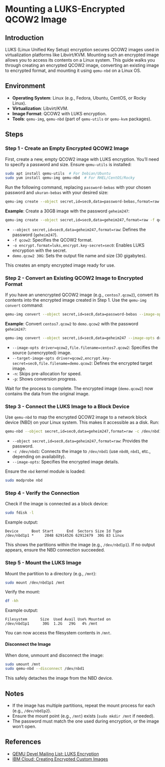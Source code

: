 # Mounting a LUKS-Encrypted QCOW2 Image

## Introduction
LUKS (Linux Unified Key Setup) encryption secures QCOW2 images used in virtualization platforms like Libvirt/KVM. Mounting such an encrypted image allows you to access its contents on a Linux system. This guide walks you through creating an encrypted QCOW2 image, converting an existing image to encrypted format, and mounting it using `qemu-nbd` on a Linux OS.

## Environment
- **Operating System**: Linux (e.g., Fedora, Ubuntu, CentOS, or Rocky Linux).
- **Virtualization**: Libvirt/KVM.
- **Image Format**: QCOW2 with LUKS encryption.
- **Tools**: `qemu-img`, `qemu-nbd` (part of `qemu-utils` or `qemu-kvm` packages).

## Steps

### Step 1 - Create an Empty Encrypted QCOW2 Image
First, create a new, empty QCOW2 image with LUKS encryption. You’ll need to specify a password and size. Ensure `qemu-utils` is installed:
```bash
sudo apt install qemu-utils  # For Debian/Ubuntu
sudo yum install qemu-img qemu-nbd  # For RHEL/CentOS/Rocky
```

Run the following command, replacing `password-bebas` with your chosen password and `ukuran-bebas` with your desired size:
```bash
qemu-img create --object secret,id=sec0,data=password-bebas,format=raw -f qcow2 -o encrypt.format=luks,encrypt.key-secret=sec0 nama-image.qcow2 ukuran-bebas
```

**Example**: Create a 30GB image with the password `geheim247`:
```bash
qemu-img create --object secret,id=sec0,data=geheim247,format=raw -f qcow2 -o encrypt.format=luks,encrypt.key-secret=sec0 demo.qcow2 30G
```

- `--object secret,id=sec0,data=geheim247,format=raw`: Defines the password (`geheim247`).
- `-f qcow2`: Specifies the QCOW2 format.
- `-o encrypt.format=luks,encrypt.key-secret=sec0`: Enables LUKS encryption with the secret.
- `demo.qcow2 30G`: Sets the output file name and size (30 gigabytes).

This creates an empty encrypted image ready for use.

### Step 2 - Convert an Existing QCOW2 Image to Encrypted Format
If you have an unencrypted QCOW2 image (e.g., `centos7.qcow2`), convert its contents into the encrypted image created in Step 1. Use the `qemu-img convert` command:
```bash
qemu-img convert --object secret,id=sec0,data=password-bebas --image-opts driver=qcow2,file.filename=nama-image-sebelum-encrypt --target-image-opts driver=qcow2,encrypt.key-secret=sec0,file.filename=nama-image-yg-telah-dibuat -n -p
```

**Example**: Convert `centos7.qcow2` to `demo.qcow2` with the password `geheim247`:
```bash
qemu-img convert --object secret,id=sec0,data=geheim247 --image-opts driver=qcow2,file.filename=centos7.qcow2 --target-image-opts driver=qcow2,encrypt.key-secret=sec0,file.filename=demo.qcow2 -n -p
```

- `--image-opts driver=qcow2,file.filename=centos7.qcow2`: Specifies the source (unencrypted) image.
- `--target-image-opts driver=qcow2,encrypt.key-secret=sec0,file.filename=demo.qcow2`: Defines the encrypted target image.
- `-n`: Skips pre-allocation for speed.
- `-p`: Shows conversion progress.

Wait for the process to complete. The encrypted image (`demo.qcow2`) now contains the data from the original image.

### Step 3 - Connect the LUKS Image to a Block Device
Use `qemu-nbd` to map the encrypted QCOW2 image to a network block device (NBD) on your Linux system. This makes it accessible as a disk. Run:
```bash
qemu-nbd --object secret,id=sec0,data=geheim247,format=raw -c /dev/nbd1 --image-opts driver=qcow2,file.filename=demo.qcow2,encrypt.format=luks,encrypt.key-secret=sec0
```

- `--object secret,id=sec0,data=geheim247,format=raw`: Provides the password.
- `-c /dev/nbd1`: Connects the image to `/dev/nbd1` (use `nbd0`, `nbd1`, etc., depending on availability).
- `--image-opts`: Specifies the encrypted image details.

Ensure the `nbd` kernel module is loaded:
```bash
sudo modprobe nbd
```

### Step 4 - Verify the Connection
Check if the image is connected as a block device:
```bash
sudo fdisk -l
```

Example output:
```
Device      Boot Start      End  Sectors Size Id Type
/dev/nbd1p1 *     2048 62914526 62912479  30G 83 Linux
```
This shows the partitions within the image (e.g., `/dev/nbd1p1`). If no output appears, ensure the NBD connection succeeded.

### Step 5 - Mount the LUKS Image
Mount the partition to a directory (e.g., `/mnt`):
```bash
sudo mount /dev/nbd1p1 /mnt
```

Verify the mount:
```bash
df -kh
```

Example output:
```
Filesystem      Size  Used Avail Use% Mounted on
/dev/nbd1p1      30G  1.2G   29G   4% /mnt
```
You can now access the filesystem contents in `/mnt`.

#### Disconnect the Image
When done, unmount and disconnect the image:
```bash
sudo umount /mnt
sudo qemu-nbd --disconnect /dev/nbd1
```

This safely detaches the image from the NBD device.

## Notes
- If the image has multiple partitions, repeat the mount process for each (e.g., `/dev/nbd1p2`).
- Ensure the mount point (e.g., `/mnt`) exists (`sudo mkdir /mnt` if needed).
- The password must match the one used during encryption, or the image won’t open.

## References
- [QEMU Devel Mailing List: LUKS Encryption](https://lists.gnu.org/archive/html/qemu-devel/2017-07/msg06731.html)
- [IBM Cloud: Creating Encrypted Custom Images](https://cloud.ibm.com/docs/vpc?topic=vpc-create-encrypted-custom-image)
